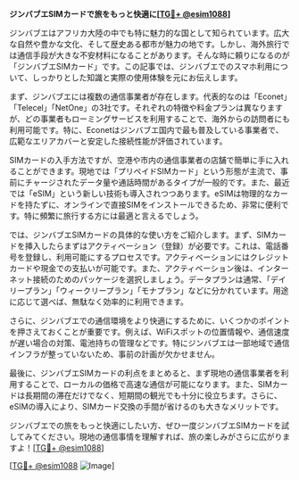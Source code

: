 **ジンバブエSIMカードで旅をもっと快適に[[TG💪+ @esim1088](https://t.me/s/esim1088)]**

ジンバブエはアフリカ大陸の中でも特に魅力的な国として知られています。広大な自然や豊かな文化、そして歴史ある都市が魅力の地です。しかし、海外旅行では通信手段が大きな不安材料になることがあります。そんな時に頼りになるのが「ジンバブエSIMカード」です。この記事では、ジンバブエでのスマホ利用について、しっかりとした知識と実際の使用体験を元にお伝えします。

まず、ジンバブエには複数の通信事業者が存在します。代表的なのは「Econet」「Telecel」「NetOne」の3社です。それぞれの特徴や料金プランは異なりますが、どの事業者もローミングサービスを利用することで、海外からの訪問者にも利用可能です。特に、Econetはジンバブエ国内で最も普及している事業者で、広範なエリアカバーと安定した接続性能が評価されています。

SIMカードの入手方法ですが、空港や市内の通信事業者の店舗で簡単に手に入れることができます。現地では「プリペイドSIMカード」という形態が主流で、事前にチャージされたデータ量や通話時間があるタイプが一般的です。また、最近では「eSIM」という新しい技術も導入されつつあります。eSIMは物理的なカードを持たずに、オンラインで直接SIMをインストールできるため、非常に便利です。特に頻繁に旅行する方には最適と言えるでしょう。

では、ジンバブエSIMカードの具体的な使い方をご紹介します。まず、SIMカードを挿入したらまずはアクティベーション（登録）が必要です。これは、電話番号を登録し、利用可能にするプロセスです。アクティベーションにはクレジットカードや現金での支払いが可能です。また、アクティベーション後は、インターネット接続のためのパッケージを選択しましょう。データプランは通常、「デイリープラン」「ウィークリープラン」「モナプラン」などに分かれています。用途に応じて選べば、無駄なく効率的に利用できます。

さらに、ジンバブエでの通信環境をより快適にするために、いくつかのポイントを押さえておくことが重要です。例えば、WiFiスポットの位置情報や、通信速度が遅い場合の対策、電池持ちの管理などです。特にジンバブエは一部地域で通信インフラが整っていないため、事前の計画が欠かせません。

最後に、ジンバブエSIMカードの利点をまとめると、まず現地の通信事業者を利用することで、ローカルの価格で高速な通信が可能になります。また、SIMカードは長期間の滞在だけでなく、短期間の観光でも十分に役立ちます。さらに、eSIMの導入により、SIMカード交換の手間が省けるのも大きなメリットです。

ジンバブエでの旅をもっと快適にしたい方、ぜひ一度ジンバブエSIMカードを試してみてください。現地の通信事情を理解すれば、旅の楽しみがさらに広がりますよ！[[TG💪+ @esim1088](https://t.me/s/esim1088)]

[[TG💪+ @esim1088](https://t.me/s/esim1088) ![Image](https://i.postimg.cc/Y0z9fWf4/image.png)]